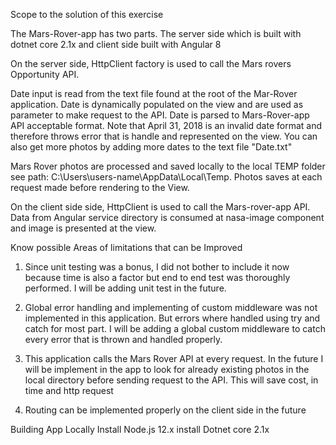 Scope to the solution of this exercise

The Mars-Rover-app has two parts. The server side which is
built with dotnet core 2.1x and client side built with Angular 8

On the server side, HttpClient factory is used to call the  Mars rovers Opportunity
API. 

Date input is read from the text file found at the root of the Mar-Rover application. Date is dynamically populated on the view and are used as parameter to make request to the API.
Date is parsed to Mars-Rover-app API acceptable format. Note that April 31, 2018 is an invalid 
date format and therefore throws error that is handle and represented on the view.
You can also get more photos by adding more dates to the text file "Date.txt"

Mars Rover photos are processed and saved locally to the local TEMP folder
see path: C:\Users\users-name\AppData\Local\Temp. Photos saves at each request made 
before rendering to the View.

On the client side side, HttpClient  is used to call the  Mars-rover-app API. 
Data from Angular service directory is consumed at nasa-image component and image is presented at the view.

Know possible Areas of limitations that can be Improved
1)  Since unit testing was a bonus, I did not bother to include it now because time is also a factor
    but end to end test was thoroughly performed. I will be adding unit test in the future.

2) Global error handling and implementing of custom middleware was not implemented in this application. But errors where handled using try and catch for most part. I will be adding a global 
custom middleware to catch every error that is thrown and handled properly.

3) This application calls the Mars Rover API at every request. In the future I will be implement in the app to look for already existing photos in the local directory before sending request to the API.
This will save cost, in time and http request

4) Routing can be implemented properly on the client side in the future 

Building App Locally
Install Node.js 12.x
install Dotnet core 2.1x
